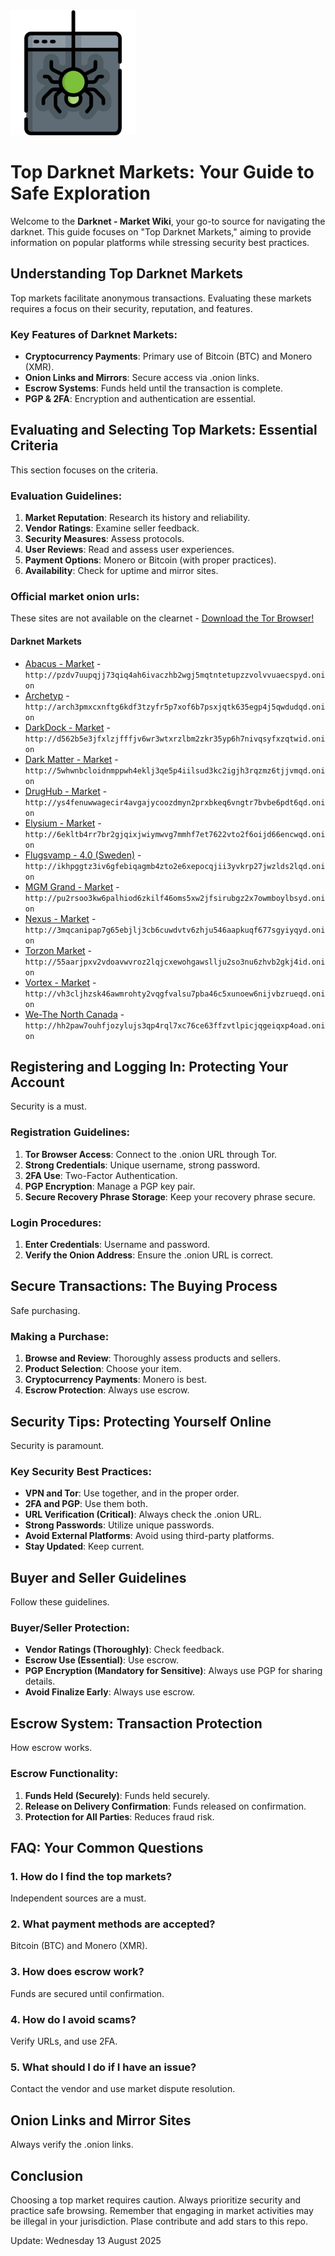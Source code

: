 <img src="/media/under.webp" width="200">

# Top Darknet Markets: Your Guide to Safe Exploration

Welcome to the **Darknet - Market Wiki**, your go-to source for navigating the darknet. This guide focuses on "Top Darknet Markets," aiming to provide information on popular platforms while stressing security best practices.

## Understanding Top Darknet Markets

Top markets facilitate anonymous transactions. Evaluating these markets requires a focus on their security, reputation, and features.

### Key Features of Darknet Markets:
-   **Cryptocurrency Payments**: Primary use of Bitcoin (BTC) and Monero (XMR).
-   **Onion Links and Mirrors**: Secure access via .onion links.
-   **Escrow Systems**: Funds held until the transaction is complete.
-   **PGP & 2FA**: Encryption and authentication are essential.

## Evaluating and Selecting Top Markets: Essential Criteria

This section focuses on the criteria.

### Evaluation Guidelines:
1.  **Market Reputation**: Research its history and reliability.
2.  **Vendor Ratings**: Examine seller feedback.
3.  **Security Measures**: Assess protocols.
4.  **User Reviews**: Read and assess user experiences.
5.  **Payment Options**: Monero or Bitcoin (with proper practices).
6.  **Availability**: Check for uptime and mirror sites.

### Official market onion urls:
These sites are not available on the clearnet - [Download the Tor Browser!](https://www.torproject.org/download/)

#### Darknet Markets

*   [Abacus - Market](http://pzdv7uupqjj73qiq4ah6ivaczhb2wgj5mqtntetupzzvolvvuaecspyd.onion) - `http://pzdv7uupqjj73qiq4ah6ivaczhb2wgj5mqtntetupzzvolvvuaecspyd.onion`
*   [Archetyp](@archetyp) - `http://arch3pmxcxnftg6kdf3tzyfr5p7xof6b7psxjqtk635egp4j5qwdudqd.onion`
*   [DarkDock - Market](http://d562b5e3jfxlzjfffjv6wr3wtxrzlbm2zkr35yp6h7nivqsyfxzqtwid.onion) - `http://d562b5e3jfxlzjfffjv6wr3wtxrzlbm2zkr35yp6h7nivqsyfxzqtwid.onion`
*   [Dark Matter - Market](http://5whwnbcloidnmppwh4eklj3qe5p4iilsud3kc2igjh3rqzmz6tjjvmqd.onion) - `http://5whwnbcloidnmppwh4eklj3qe5p4iilsud3kc2igjh3rqzmz6tjjvmqd.onion`
*   [DrugHub - Market](http://ys4fenuwwagecir4avgajycoozdmyn2prxbkeq6vngtr7bvbe6pdt6qd.onion) - `http://ys4fenuwwagecir4avgajycoozdmyn2prxbkeq6vngtr7bvbe6pdt6qd.onion`
*   [Elysium - Market](http://6ekltb4rr7br2gjqixjwiymwvg7mmhf7et7622vto2f6oijd66encwqd.onion) - `http://6ekltb4rr7br2gjqixjwiymwvg7mmhf7et7622vto2f6oijd66encwqd.onion`
*   [Flugsvamp - 4.0 (Sweden)](http://ikhpggtz3iv6gfebiqagmb4zto2e6xepocqjii3yvkrp27jwzlds2lqd.onion) - `http://ikhpggtz3iv6gfebiqagmb4zto2e6xepocqjii3yvkrp27jwzlds2lqd.onion`
*   [MGM Grand - Market](http://pu2rsoo3kw6palhiod6zkilf46oms5xw2jfsirubgz2x7owmboylbsyd.onion) - `http://pu2rsoo3kw6palhiod6zkilf46oms5xw2jfsirubgz2x7owmboylbsyd.onion`
*   [Nexus - Market](http://3mqcanipap7g65ebjlj3cb6cuwdvtv6zhju546aapkuqf677sgyiyqyd.onion) - `http://3mqcanipap7g65ebjlj3cb6cuwdvtv6zhju546aapkuqf677sgyiyqyd.onion`
*   [Torzon Market](http://55aarjpxv2vdoavwvroz2lqjcxewohgawsllju2so3nu6zhvb2gkj4id.onion) - `http://55aarjpxv2vdoavwvroz2lqjcxewohgawsllju2so3nu6zhvb2gkj4id.onion`
*   [Vortex - Market](http://vh3cljhzsk46awmrohty2vqgfvalsu7pba46c5xunoew6nijvbzrueqd.onion) - `http://vh3cljhzsk46awmrohty2vqgfvalsu7pba46c5xunoew6nijvbzrueqd.onion`
*   [We-The North Canada](http://hh2paw7ouhfjozylujs3qp4rql7xc76ce63ffzvtlpicjqgeiqxp4oad.onion) - `http://hh2paw7ouhfjozylujs3qp4rql7xc76ce63ffzvtlpicjqgeiqxp4oad.onion`

## Registering and Logging In: Protecting Your Account

Security is a must.

### Registration Guidelines:
1.  **Tor Browser Access**: Connect to the .onion URL through Tor.
2.  **Strong Credentials**: Unique username, strong password.
3.  **2FA Use**: Two-Factor Authentication.
4.  **PGP Encryption**: Manage a PGP key pair.
5.  **Secure Recovery Phrase Storage**: Keep your recovery phrase secure.

### Login Procedures:
1.  **Enter Credentials**: Username and password.
2.  **Verify the Onion Address**: Ensure the .onion URL is correct.

## Secure Transactions: The Buying Process

Safe purchasing.

### Making a Purchase:
1.  **Browse and Review**: Thoroughly assess products and sellers.
2.  **Product Selection**: Choose your item.
3.  **Cryptocurrency Payments**: Monero is best.
4.  **Escrow Protection**: Always use escrow.

## Security Tips: Protecting Yourself Online

Security is paramount.

### Key Security Best Practices:
-   **VPN and Tor**: Use together, and in the proper order.
-   **2FA and PGP**: Use them both.
-   **URL Verification (Critical)**: Always check the .onion URL.
-   **Strong Passwords**: Utilize unique passwords.
-   **Avoid External Platforms**: Avoid using third-party platforms.
-   **Stay Updated**: Keep current.

## Buyer and Seller Guidelines

Follow these guidelines.

### Buyer/Seller Protection:
-   **Vendor Ratings (Thoroughly)**: Check feedback.
-   **Escrow Use (Essential)**: Use escrow.
-   **PGP Encryption (Mandatory for Sensitive)**: Always use PGP for sharing details.
-   **Avoid Finalize Early**: Always use escrow.

## Escrow System: Transaction Protection

How escrow works.

### Escrow Functionality:
1.  **Funds Held (Securely)**: Funds held securely.
2.  **Release on Delivery Confirmation**: Funds released on confirmation.
3.  **Protection for All Parties**: Reduces fraud risk.

## FAQ: Your Common Questions

### 1. How do I find the top markets?
Independent sources are a must.

### 2. What payment methods are accepted?
Bitcoin (BTC) and Monero (XMR).

### 3. How does escrow work?
Funds are secured until confirmation.

### 4. How do I avoid scams?
Verify URLs, and use 2FA.

### 5. What should I do if I have an issue?
Contact the vendor and use market dispute resolution.

## Onion Links and Mirror Sites

Always verify the .onion links.

## Conclusion

Choosing a top market requires caution. Always prioritize security and practice safe browsing. Remember that engaging in market activities may be illegal in your jurisdiction.
Plase contribute and add stars to this repo.











Update:  Wednesday 13 August 2025